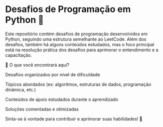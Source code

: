 # Desafios de Programação em Python 🐍

 Este repositório contém desafios de programação desenvolvidos em Python, seguindo uma estrutura semelhante ao LeetCode. Além dos desafios, também há alguns conteúdos estudados, mas o foco principal está na resolução prática dos desafios para aprimorar o entendimento e a capacitação.

📌 O que você encontrará aqui?

Desafios organizados por nível de dificuldade

Tópicos abordados (ex: algoritmos, estruturas de dados, programação dinâmica, etc.)

Conteúdos de apoio estudados durante o aprendizado

Soluções comentadas e otimizadas

Sinta-se à vontade para contribuir e aprimorar suas habilidades! 🚀